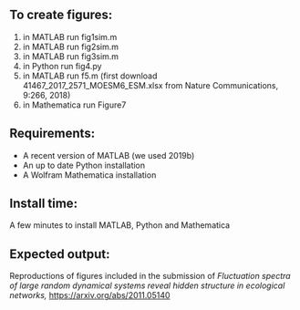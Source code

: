 ## To create figures:

1. in MATLAB run fig1sim.m
2. in MATLAB run fig2sim.m
3. in MATLAB run fig3sim.m
4. in Python run fig4.py
5. in MATLAB run f5.m (first download 41467_2017_2571_MOESM6_ESM.xlsx from Nature Communications, 9:266, 2018)
6. in Mathematica run Figure7

## Requirements: 

* A recent version of MATLAB (we used 2019b)
* An up to date Python installation
* A Wolfram Mathematica installation

## Install time:

A few minutes to install MATLAB, Python and Mathematica

## Expected output:

Reproductions of figures included in the submission of _Fluctuation spectra of large random dynamical systems reveal hidden structure in ecological networks,_ https://arxiv.org/abs/2011.05140



















